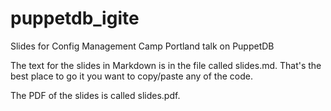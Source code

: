 # puppetdb_igite
Slides for Config Management Camp Portland talk on PuppetDB

The text for the slides in Markdown is in the file called slides.md.
That's the best place to go it you want to copy/paste any of the code.

The PDF of the slides is called slides.pdf.


